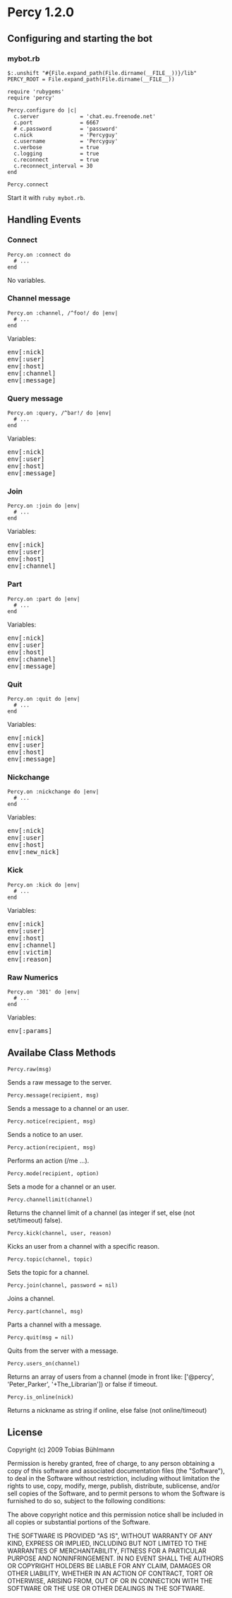 # Percy 1.2.0

## Configuring and starting the bot

### mybot.rb
    $:.unshift "#{File.expand_path(File.dirname(__FILE__))}/lib"
    PERCY_ROOT = File.expand_path(File.dirname(__FILE__))

    require 'rubygems'
    require 'percy'
    
    Percy.configure do |c|
      c.server             = 'chat.eu.freenode.net'
      c.port               = 6667
      # c.password         = 'password'
      c.nick               = 'Percyguy'
      c.username           = 'Percyguy'
      c.verbose            = true
      c.logging            = true
      c.reconnect          = true
      c.reconnect_interval = 30
    end
    
    Percy.connect

Start it with `ruby mybot.rb`.

## Handling Events
### Connect
    Percy.on :connect do
      # ...
    end
No variables.

### Channel message
    Percy.on :channel, /^foo!/ do |env|
      # ...
    end
Variables:

<tt>env[:nick]<br />
env[:user]<br />
env[:host]<br />
env[:channel]<br />
env[:message]</tt>

### Query message
    Percy.on :query, /^bar!/ do |env|
      # ...
    end
Variables:

<tt>env[:nick]<br />
env[:user]<br />
env[:host]<br />
env[:message]</tt>

### Join
    Percy.on :join do |env|
      # ...
    end
Variables:

<tt>env[:nick]<br />
env[:user]<br />
env[:host]<br />
env[:channel]</tt>

### Part
    Percy.on :part do |env|
      # ...
    end
Variables:

<tt>env[:nick]<br />
env[:user]<br />
env[:host]<br />
env[:channel]<br />
env[:message]</tt>

### Quit
    Percy.on :quit do |env|
      # ...
    end
Variables:

<tt>env[:nick]<br />
env[:user]<br />
env[:host]<br />
env[:message]</tt>

### Nickchange
    Percy.on :nickchange do |env|
      # ...
    end
Variables:

<tt>env[:nick]<br />
env[:user]<br />
env[:host]<br />
env[:new_nick]</tt>

### Kick
    Percy.on :kick do |env|
      # ...
    end
Variables:

<tt>env[:nick]<br />
env[:user]<br />
env[:host]<br />
env[:channel]<br />
env[:victim]<br />
env[:reason]</tt>

### Raw Numerics
    Percy.on '301' do |env|
      # ...
    end
Variables:

<tt>env[:params]</tt>

## Availabe Class Methods

`Percy.raw(msg)`

Sends a raw message to the server.

`Percy.message(recipient, msg)`

Sends a message to a channel or an user.

`Percy.notice(recipient, msg)`

Sends a notice to an user.

`Percy.action(recipient, msg)`

Performs an action (/me ...).

`Percy.mode(recipient, option)`

Sets a mode for a channel or an user.

`Percy.channellimit(channel)`

Returns the channel limit of a channel (as integer if set, else (not set/timeout) false).

`Percy.kick(channel, user, reason)`

Kicks an user from a channel with a specific reason.

`Percy.topic(channel, topic)`

Sets the topic for a channel.

`Percy.join(channel, password = nil)`

Joins a channel.

`Percy.part(channel, msg)`

Parts a channel with a message.

`Percy.quit(msg = nil)`

Quits from the server with a message.

`Percy.users_on(channel)`

Returns an array of users from a channel (mode in front like: ['@percy', 'Peter_Parker', '+The_Librarian']) or false if timeout.


`Percy.is_online(nick)`

Returns a nickname as string if online, else false (not online/timeout)

## License
Copyright (c) 2009 Tobias Bühlmann

Permission is hereby granted, free of charge, to any person obtaining a copy of this software and associated documentation files (the "Software"), to deal in the Software without restriction, including without limitation the rights to use, copy, modify, merge, publish, distribute, sublicense, and/or sell copies of the Software, and to permit persons to whom the Software is furnished to do so, subject to the following conditions:

The above copyright notice and this permission notice shall be included in all copies or substantial portions of the Software.

THE SOFTWARE IS PROVIDED "AS IS", WITHOUT WARRANTY OF ANY KIND, EXPRESS OR IMPLIED, INCLUDING BUT NOT LIMITED TO THE WARRANTIES OF MERCHANTABILITY, FITNESS FOR A PARTICULAR PURPOSE AND NONINFRINGEMENT. IN NO EVENT SHALL THE AUTHORS OR COPYRIGHT HOLDERS BE LIABLE FOR ANY CLAIM, DAMAGES OR OTHER LIABILITY, WHETHER IN AN ACTION OF CONTRACT, TORT OR OTHERWISE, ARISING FROM, OUT OF OR IN CONNECTION WITH THE SOFTWARE OR THE USE OR OTHER DEALINGS IN THE SOFTWARE.
